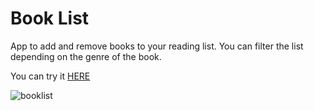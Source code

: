 # Book List

App to add and remove books to your reading list. You can filter the list depending on the genre of the book.

You can try it [HERE](https://book-list-nu-two.vercel.app/)


![booklist](https://github.com/carlosazeta/book-list/assets/78436847/6b562542-1200-4a33-9424-3db7146d62fe)
